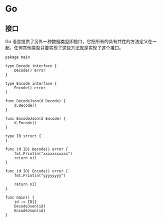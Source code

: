 # Go

## 接口

Go 语言提供了另外一种数据类型即接口，它把所有的具有共性的方法定义在一起，任何其他类型只要实现了这些方法就是实现了这个接口。

```golang
pakage main

type Decode interface {
	Decode() error
}

type Encode interface {
	Encode() error
}

func DecodeJson(d Decode) {
	d.Decode()
}

func EncodeJson(d Encode) {
	d.Encode()
}

type ID struct {
}

func (d ID) Decode() error {
	fmt.Println("xxxxxxxxxxx")
	return nil
}

func (d ID) Encode() error {
	fmt.Println("yyyyyyyy")

	return nil
}

func main() {
	id := ID{}
	DecodeJson(id)
	EncodeJson(id)
}


```
